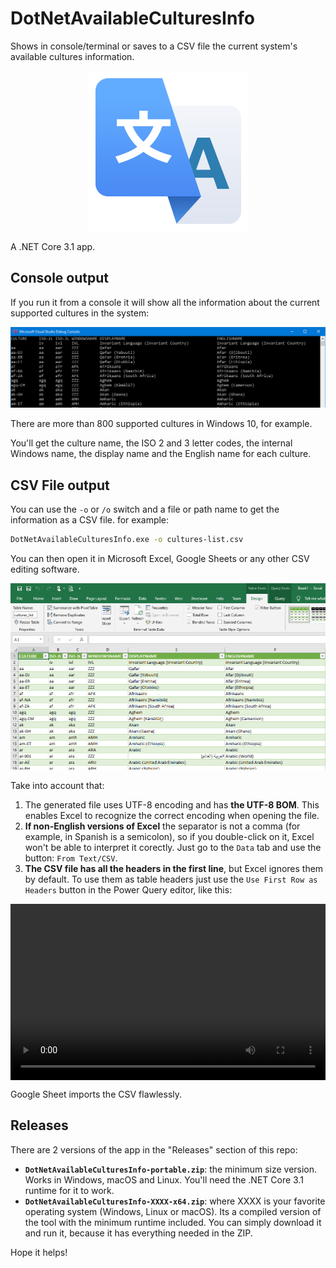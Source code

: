 # DotNetAvailableCulturesInfo

Shows in console/terminal or saves to a CSV file the current system's available cultures information.

<p style="text-align:center;"><img src="imgs/DotNetAvailableCulturesInfo.png"></p>

A .NET Core 3.1 app.

## Console output

If you run it from a console it will show all the information about the current supported cultures in the system:

![Console output](imgs/console-output.png)

There are more than 800 supported cultures in Windows 10, for example.

You'll get the culture name, the ISO 2 and 3 letter codes, the internal Windows name, the display name and the English name for each culture.

## CSV File output

You can use the `-o` or `/o`  switch and a file or path name to get the information as a CSV file. for example:

```bash
DotNetAvailableCulturesInfo.exe -o cultures-list.csv
```

You can then open it in Microsoft Excel, Google Sheets or any other CSV editing software.

![The CSV file open in Microsoft Excel](imgs/open-in-excel.png)

Take into account that:

1. The generated file uses UTF-8 encoding and has **the UTF-8 BOM**. This enables Excel to recognize the correct encoding when opening the file.
2. **If non-English versions of Excel** the separator is not a comma (for example, in Spanish is a semicolon), so if you double-click on it, Excel won't be able to interpret it corectly. Just go to the `Data`  tab and use the button: `From Text/CSV`.
3. **The CSV file has all the headers in the first line**, but Excel ignores them by default. To use them as table headers just use the `Use First Row as Headers` button in the Power Query editor, like this:

<p style="position:relative;width:100%;height:0;padding-bottom:56%;">
<video style="position:absolute;left:0;top:0;width:100%;height:100%;" src="https://cdn.jsdelivr.net/gh/jmalarcon/DotNetAvailableCultureInfo/imgs/excel-fix-headers.mp4" controls></video>
</p>


Google Sheet imports the CSV flawlessly.

## Releases

There are 2 versions of the app in the "Releases" section of this repo:

- **`DotNetAvailableCulturesInfo-portable.zip`**: the minimum size version. Works in Windows, macOS and Linux. You'll need the .NET Core 3.1 runtime for it to work.
- **`DotNetAvailableCulturesInfo-XXXX-x64.zip`**: where XXXX is your favorite operating system (Windows, Linux or macOS). Its a compiled version of the tool with the minimum runtime included. You can simply download it and run it, because it has everything needed in the ZIP.

Hope it helps!